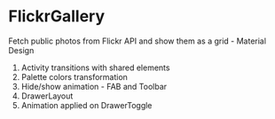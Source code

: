 # FlickrGallery
Fetch public photos from Flickr API and show them as a grid - Material Design
1) Activity transitions with shared elements
2) Palette colors transformation
3) Hide/show animation - FAB and Toolbar
4) DrawerLayout
5) Animation applied on DrawerToggle
